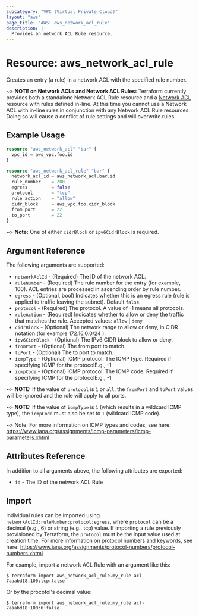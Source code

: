 ```yaml
---
subcategory: "VPC (Virtual Private Cloud)"
layout: "aws"
page_title: "AWS: aws_network_acl_rule"
description: |-
  Provides an network ACL Rule resource.
---
```


# Resource: aws_network_acl_rule

Creates an entry (a rule) in a network ACL with the specified rule number.

~> **NOTE on Network ACLs and Network ACL Rules:** Terraform currently
provides both a standalone Network ACL Rule resource and a [Network ACL](network_acl.html) resource with rules
defined in-line. At this time you cannot use a Network ACL with in-line rules
in conjunction with any Network ACL Rule resources. Doing so will cause
a conflict of rule settings and will overwrite rules.

## Example Usage

```terraform
resource "aws_network_acl" "bar" {
  vpc_id = aws_vpc.foo.id
}

resource "aws_network_acl_rule" "bar" {
  network_acl_id = aws_network_acl.bar.id
  rule_number    = 200
  egress         = false
  protocol       = "tcp"
  rule_action    = "allow"
  cidr_block     = aws_vpc.foo.cidr_block
  from_port      = 22
  to_port        = 22
}
```

~> **Note:** One of either `cidrBlock` or `ipv6CidrBlock` is required.

## Argument Reference

The following arguments are supported:

* `networkAclId` - (Required) The ID of the network ACL.
* `ruleNumber` - (Required) The rule number for the entry (for example, 100). ACL entries are processed in ascending order by rule number.
* `egress` - (Optional, bool) Indicates whether this is an egress rule (rule is applied to traffic leaving the subnet). Default `false`.
* `protocol` - (Required) The protocol. A value of -1 means all protocols.
* `ruleAction` - (Required) Indicates whether to allow or deny the traffic that matches the rule. Accepted values: `allow` | `deny`
* `cidrBlock` - (Optional) The network range to allow or deny, in CIDR notation (for example 172.16.0.0/24 ).
* `ipv6CidrBlock` - (Optional) The IPv6 CIDR block to allow or deny.
* `fromPort` - (Optional) The from port to match.
* `toPort` - (Optional) The to port to match.
* `icmpType` - (Optional) ICMP protocol: The ICMP type. Required if specifying ICMP for the protocolE.g., -1
* `icmpCode` - (Optional) ICMP protocol: The ICMP code. Required if specifying ICMP for the protocolE.g., -1

~> **NOTE:** If the value of `protocol` is `1` or `all`, the `fromPort` and `toPort` values will be ignored and the rule will apply to all ports.

~> **NOTE:** If the value of `icmpType` is `1` (which results in a wildcard ICMP type), the `icmpCode` must also be set to `1` (wildcard ICMP code).

~> Note: For more information on ICMP types and codes, see here: https://www.iana.org/assignments/icmp-parameters/icmp-parameters.xhtml

## Attributes Reference

In addition to all arguments above, the following attributes are exported:

* `id` - The ID of the network ACL Rule

## Import

Individual rules can be imported using `networkAclId:ruleNumber:protocol:egress`, where `protocol` can be a decimal (e.g., 6) or string (e.g., tcp) value.
If importing a rule previously provisioned by Terraform, the `protocol` must be the input value used at creation time.
For more information on protocol numbers and keywords, see here: https://www.iana.org/assignments/protocol-numbers/protocol-numbers.xhtml

For example, import a network ACL Rule with an argument like this:

```console
$ terraform import aws_network_acl_rule.my_rule acl-7aaabd18:100:tcp:false
```

Or by the procotol's decimal value:

```console
$ terraform import aws_network_acl_rule.my_rule acl-7aaabd18:100:6:false
```

<!-- cache-key: cdktf-0.17.0-pre.15 input-d87191df19303836d1a3e4d92fff57789b15edc61cd04bdb952458ceeac63602 -->